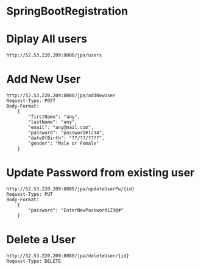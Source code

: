# SpringBootRegistration

# Diplay All users
    http://52.53.220.209:8080/jpa/users

# Add New User
    http://52.53.220.209:8080/jpa/addNewUser
    Request-Type: POST
    Body-Format:
        {
            "firstName": "any",
            "lastName": "any",
            "email": "any@mail.com",
            "password": "passworD#1234",
            "dateOfBirth": "??/??/????",
            "gender": "Male or Female"
        }

# Update Password from existing user
    http://52.53.220.209:8080/jpa/updateUserPw/{id}
    Request-Type: PUT
    Body-Format:
        {
            "password": "EnterNewPassword123@#"
        }    
# Delete a User
    http://52.53.220.209:8080/jpa/deleteUser/{id}
    Request-Type: DELETE
